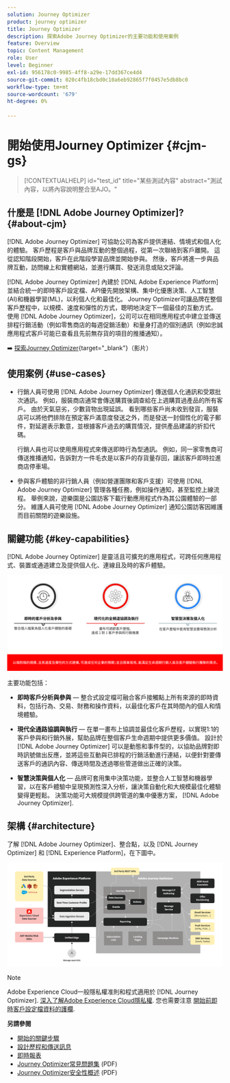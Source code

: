 ```yaml
---
solution: Journey Optimizer
product: journey optimizer
title: Journey Optimizer
description: 探索Adobe Journey Optimizer的主要功能和使用案例
feature: Overview
topic: Content Management
role: User
level: Beginner
exl-id: 956178c0-9985-4ff8-a29e-17dd367ce4d4
source-git-commit: 020c4fb18cbd0c10a6eb92865f7f0457e5db8bc0
workflow-type: tm+mt
source-wordcount: '679'
ht-degree: 0%

---
```


# 開始使用Journey Optimizer {#cjm-gs}

>[!CONTEXTUALHELP]
>id="test_id"
>title="某些測試內容"
>abstract="測試內容，以將內容說明整合至AJO。"

## 什麼是 [!DNL Adobe Journey Optimizer]?{#about-cjm}

[!DNL Adobe Journey Optimizer] 可協助公司為客戶提供連結、情境式和個人化的體驗。 客戶歷程是客戶與品牌互動的整個過程，從第一次聯絡到客戶離開。 這從認知階段開始，客戶在此階段學習品牌並開始參與。 然後，客戶將進一步與品牌互動，訪問線上和實體網站，並進行購買、發送消息或貼文評論。

[!DNL Adobe Journey Optimizer] 內建於 [!DNL Adobe Experience Platform] 並結合統一的即時客戶設定檔、API優先開放架構、集中化優惠決策、人工智慧(AI)和機器學習(ML)，以利個人化和最佳化。 Journey Optimizer可讓品牌在整個客戶歷程中，以規模、速度和彈性的方式，聰明地決定下一個最佳的互動方式。 使用 [!DNL Adobe Journey Optimizer]，公司可以在相同應用程式中建立並傳送排程行銷活動（例如零售商店的每週促銷活動）和量身打造的個別通訊（例如忠誠應用程式客戶可能已查看且先前無存貨的項目的推播通知）。

➡️ [探索Journey Optimizer](https://experienceleague.adobe.com/docs/journey-optimizer-learn/tutorials/introduction-to-journey-optimizer/introduction.html){target=&quot;_blank&quot;}（影片）


## 使用案例 {#use-cases}

* 行銷人員可使用 [!DNL Adobe Journey Optimizer] 傳送個人化通訊和受眾批次通訊。 例如，服裝商店通常會傳送購買後調查給在上週購買過產品的所有客戶。 由於天氣惡劣，少數貨物出現延誤。 看到哪些客戶尚未收到發貨，服裝店可以將他們排除在預定客戶滿意度發送之外，而是發送一封個性化的電子郵件，對延遲表示歉意，並根據客戶過去的購買情況，提供產品建議的折扣代碼。

   行銷人員也可以使用應用程式來傳送即時行為型通訊。 例如，同一家零售商可傳送推播通知，告訴對方一件毛衣是以客戶的存貨量存回，讓該客戶即時拉進商店停車場。

* 參與客戶體驗的非行銷人員（例如營運團隊和客戶支援）可使用 [!DNL Adobe Journey Optimizer] 管理各種任務，例如操作通知，甚至監控上線流程。 舉例來說，遊樂園是公園訪客下載行動應用程式作為其公園體驗的一部分。 維護人員可使用 [!DNL Adobe Journey Optimizer] 通知公園訪客因維護而目前關閉的遊樂設施。

## 關鍵功能 {#key-capabilities}

[!DNL Adobe Journey Optimizer] 是靈活且可擴充的應用程式，可跨任何應用程式、裝置或通道建立及提供個人化、連線且及時的客戶體驗。

![](assets/ajo-capabilities.png)

主要功能包括：

* **即時客戶分析與參與**  — 整合式設定檔可融合客戶接觸點上所有來源的即時資料，包括行為、交易、財務和操作資料，以最佳化客戶在其時間內的個人和情境體驗。

* **現代全通路協調與執行**  — 在單一畫布上協調並最佳化客戶歷程，以實現1:1的客戶參與和行銷外展，幫助品牌在整個客戶生命週期中提供更多價值。 設計於 [!DNL Adobe Journey Optimizer] 可以是動態和事件型的，以協助品牌對即時訊號做出反應，並將這些互動與已排程的行銷活動進行連結，以便針對要傳送客戶的通訊內容、傳送時間及透過哪些管道做出正確的決策。

* **智慧決策與個人化**  — 品牌可套用集中決策功能，並整合人工智慧和機器學習，以在客戶體驗中呈現預測性深入分析，讓決策自動化和大規模最佳化體驗變得更輕鬆。 決策功能可大規模提供跨管道的集中優惠方案， [!DNL Adobe Journey Optimizer].

## 架構 {#architecture}

了解 [!DNL Adobe Journey Optimizer]、整合點，以及 [!DNL Journey Optimizer] 和 [!DNL Experience Platform]，在下圖中。

![](assets/ajo-architecture.png)


>[!NOTE]
>
> Adobe Experience Cloud一般隱私權准則和程式適用於 [!DNL Journey Optimizer]. [深入了解Adobe Experience Cloud隱私權](https://www.adobe.com/privacy/experience-cloud.html).
> 您也需要注意 [開始前即時客戶設定檔資料的護欄](https://experienceleague.adobe.com/docs/experience-platform/profile/guardrails.html).


**另請參閱**

* [開始的關鍵步驟](quick-start.md)
* [設計歷程和傳送訊息](../building-journeys/journey-gs.md)
* [即時報表](../reports/live-report.md)
* [Journey Optimizer常見問題集](assets/do-not-localize/AJO-FAQ.pdf) (PDF)
* [Journey Optimizer安全性概述](https://www.adobe.com/content/dam/cc/en/security/pdfs/AJO_SecurityOverview.pdf) (PDF)
